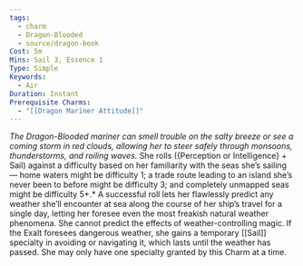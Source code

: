```yaml
---
tags:
  - charm
  - Dragon-Blooded
  - source/dragon-book
Cost: 5m
Mins: Sail 3, Essence 1
Type: Simple
Keywords:
  - Air
Duration: Instant
Prerequisite Charms:
  - "[[Dragon Mariner Attitude]]"
---
```

*The Dragon-Blooded mariner can smell trouble on the salty breeze or see a coming storm in red clouds, allowing her to steer safely through monsoons, thunderstorms, and roiling waves.*
She rolls ({Perception or Intelligence} + Sail) against a difficulty based on her familiarity with the seas she’s sailing — home waters might be difficulty 1; a trade route leading to an island she’s never been to before might be difficulty 3; and completely unmapped seas might be difficulty 5+.*
A successful roll lets her flawlessly predict any weather she’ll encounter at sea along the course of her ship’s travel for a single day, letting her foresee even the most freakish natural weather phenomena. She cannot predict the effects of weather-controlling magic. If the Exalt foresees dangerous weather, she gains a temporary [[Sail]] specialty in avoiding or navigating it, which lasts until the weather has passed. She may only have one specialty granted by this Charm at a time.
